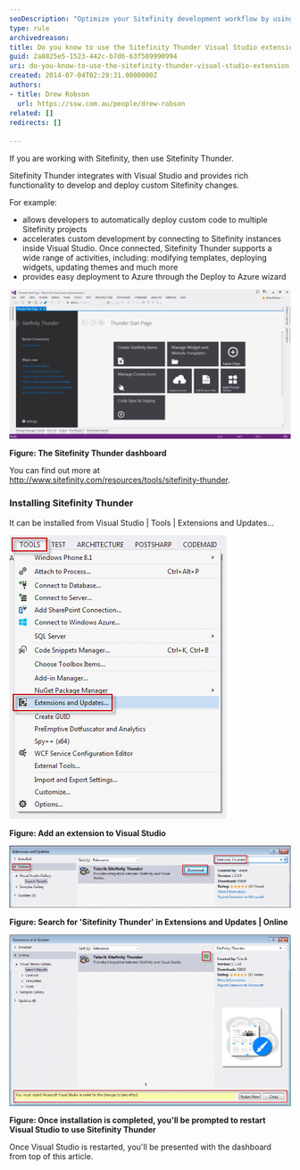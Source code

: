 ```yaml
---
seoDescription: "Optimize your Sitefinity development workflow by using Thunder, a Visual Studio extension that streamlines custom code deployment and connection to multiple projects."
type: rule
archivedreason: 
title: Do you know to use the Sitefinity Thunder Visual Studio extension?
guid: 2a8825e5-1523-442c-b7d6-63f589990994
uri: do-you-know-to-use-the-sitefinity-thunder-visual-studio-extension
created: 2014-07-04T02:29:31.0000000Z
authors:
- title: Drew Robson
  url: https://ssw.com.au/people/drew-robson
related: []
redirects: []

---
```


If you are working with Sitefinity, then use Sitefinity Thunder. 
<!--endintro-->



Sitefinity Thunder integrates with Visual Studio and provides rich functionality to develop and deploy custom Sitefinity changes.

For example:

* allows developers to automatically deploy custom code to multiple Sitefinity projects
* accelerates custom development by connecting to Sitefinity instances inside Visual Studio. Once connected, Sitefinity Thunder supports a wide range of activities, including: modifying templates, deploying widgets, updating themes and much more
* provides easy deployment to Azure through the Deploy to Azure wizard






![](4-07-2014-1-08-52-PM-compressor.png)

**Figure: The Sitefinity Thunder dashboard**

You can find out more at http://www.sitefinity.com/resources/tools/sitefinity-thunder.

### Installing Sitefinity Thunder


It can be installed from Visual Studio | Tools | Extensions and Updates...

![](4-07-2014-12-35-25-PM-compressor.png)

**Figure: Add an extension to Visual Studio**



![](4-07-2014-12-52-20-PM-compressor.png)

**Figure: Search for 'Sitefinity Thunder' in Extensions and Updates | Online**



![](4-07-2014-12-58-32-PM-compressor.png)

**Figure: Once installation is completed, you'll be prompted to restart Visual Studio to use Sitefinity Thunder**

Once Visual Studio is restarted, you'll be presented with the dashboard from top of this article.

